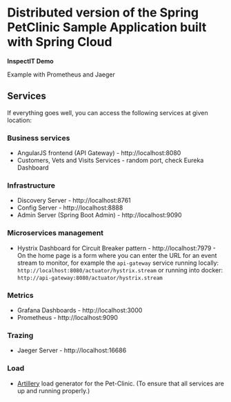 # Distributed version of the Spring PetClinic Sample Application built with Spring Cloud

__InspectIT Demo__

Example with Prometheus and Jaeger

## Services

If everything goes well, you can access the following services at given location:

### Business services

  * AngularJS frontend (API Gateway) - http://localhost:8080
  * Customers, Vets and Visits Services - random port, check Eureka Dashboard

### Infrastructure

 * Discovery Server - http://localhost:8761
 * Config Server - http://localhost:8888
 * Admin Server (Spring Boot Admin) - http://localhost:9090

### Microservices management

  * Hystrix Dashboard for Circuit Breaker pattern - http://localhost:7979 - On the home page is a form where you can enter
 the URL for an event stream to monitor, for example the `api-gateway` service running locally: `http://localhost:8080/actuator/hystrix.stream`
 or running into docker: `http://api-gateway:8080/actuator/hystrix.stream`

### Metrics

 * Grafana Dashboards - http://localhost:3000
 * Prometheus - http://localhost:9090

### Trazing

 * Jaeger Server - http://localhost:16686

### Load

 * [Artillery](https://artillery.io/) load generator for the Pet-Clinic. (To ensure that all services are up and running properly.)
